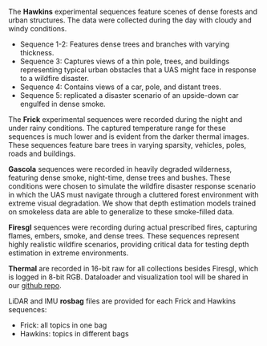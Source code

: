 The <strong>Hawkins</strong> experimental sequences feature scenes of dense forests and urban structures. The data were collected during the day with cloudy and windy conditions.
- Sequence 1-2: Features dense trees and branches with varying thickness.
- Sequence 3: Captures views of a thin pole, trees, and buildings representing typical urban obstacles that a UAS might face in response to a wildfire disaster.
- Sequence 4: Contains views of a car, pole, and distant trees.
- Sequence 5: replicated a disaster scenario of an upside-down car engulfed in dense smoke.

The <strong>Frick</strong> experimental sequences were recorded during the night and under rainy conditions. The captured temperature range for these sequences is much lower and is evident from the darker thermal images. These sequences feature bare trees in varying sparsity, vehicles, poles, roads and buildings.

<strong>Gascola</strong> sequences were recorded in heavily degraded wilderness, featuring dense smoke, night-time, dense trees and bushes. These conditions were chosen to simulate the wildfire disaster response scenario in which the UAS must navigate through a cluttered forest environment with extreme visual degradation. We show that depth estimation models trained on smokeless data are able to generalize to these smoke-filled data.

<strong>Firesgl</strong> sequences were recording during actual prescribed fires, capturing flames, embers, smoke, and dense trees. These sequences represent highly realistic wildfire scenarios, providing critical data for testing depth estimation in extreme environments.

<strong>Thermal</strong> are recorded in 16-bit raw for all collections besides Firesgl, which is logged in 8-bit RGB. Dataloader and visualization tool will be shared in our [github repo](https://github.com/firestereo/firestereo).

LiDAR and IMU <strong>rosbag</strong> files are provided for each Frick and Hawkins sequences:
- Frick: all topics in one bag
- Hawkins: topics in different bags
